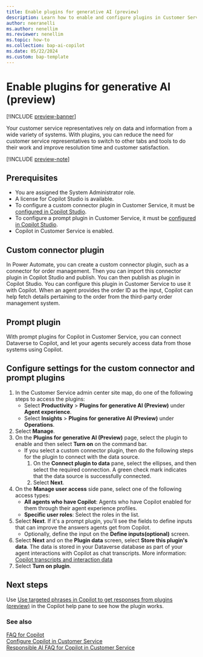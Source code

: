 ```yaml
---
title: Enable plugins for generative AI (preview)
description: Learn how to enable and configure plugins in Customer Service for generative AI by using custom connector and prompt plugins.
author: neeranelli
ms.author: nenellim
ms.reviewer: nenellim
ms.topic: how-to
ms.collection: bap-ai-copilot
ms.date: 05/22/2024
ms.custom: bap-template
---
```


# Enable plugins for generative AI (preview)

[!INCLUDE [preview-banner](~/../shared-content/shared/preview-includes/preview-banner.md)]

Your customer service representatives rely on data and information from a wide variety of systems. With plugins, you can reduce the need for customer service representatives to switch to other tabs and tools to do their work and improve resolution time and customer satisfaction.

[!INCLUDE [preview-note](~/../shared-content/shared/preview-includes/preview-note.md)]

## Prerequisites

- You are assigned the System Administrator role.
- A license for Copilot Studio is available.
- To configure a custom connector plugin in Customer Service, it must be [configured in Copilot Studio](/microsoft-copilot-studio/copilot-ai-plugins?tabs=c4d365cs#author-a-connector-action).
- To configure a prompt plugin in Customer Service, it must be [configured in Copilot Studio](/microsoft-copilot-studio/copilot-ai-plugins#generate-content-or-extract-insights-with-ai-builder-prompts).
- Copilot in Customer Service is enabled.

## Custom connector plugin

In Power Automate, you can create a custom connector plugin, such as a connector for order management. Then you can import this connector plugin in Copilot Studio and publish. You can then publish as plugin in Copilot Studio. You can configure this plugin in Customer Service to use it with Copilot. When an agent provides the order ID as the input, Copilot can help fetch details pertaining to the order from the third-party order management system.

## Prompt plugin

With prompt plugins for Copilot in Customer Service, you can connect Dataverse to Copilot, and let your agents securely access data from those systems using Copilot.

## Configure settings for the custom connector and prompt plugins

1. In the Customer Service admin center site map, do one of the following steps to access the plugins:
   - Select **Productivity** > **Plugins for generative AI (Preview)** under **Agent experience**.
   - Select **Insights** > **Plugins for generative AI (Preview)** under **Operations**. 
1. Select **Manage**.
1. On the **Plugins for generative AI (Preview)** page, select the plugin to enable and then select **Turn on** on the command bar.
   - If you select a custom connector plugin, then do the following steps for the plugin to connect with the data source.
        1. On the **Connect plugin to data** pane, select the ellipses, and then select the required connection. A green check mark indicates that the data source is successfully connected.
        1. Select **Next**.
1. On the **Manage user access** side pane, select one of the following access types:
   - **All agents who have Copilot**: Agents who have Copilot enabled for them through their agent experience profiles.
   - **Specific user roles**: Select the roles in the list.
1. Select **Next**. If it's a prompt plugin, you'll see the fields to define inputs that can improve the answers agents get from Copilot.
   - Optionally, define the input on the **Define inputs(optional)** screen. 
1. Select **Next** and on the **Plugin data** screen, select **Store this plugin's data**. The data is stored in your Dataverse database as part of your agent interactions with Copilot as chat transcripts. More information: [Copilot transcripts and interaction data](../develop/download-copilot-transcript-data.md)
1. Select **Turn on plugin**.

## Next steps

Use [Use targeted phrases in Copilot to get responses from plugins (preview)](../use/use-copilot-features.md#use-targeted-phrases-in-copilot-to-get-responses-from-plugins-preview) in the Copilot help pane to see how the plugin works.

### See also

[FAQ for Copilot](faq-copilot-features.md)  
[Configure Copilot in Customer Service](configure-copilot-features.md)  
[Responsible AI FAQ for Copilot in Customer Service](../implement/faq-responsible-ai-copilot.md)  